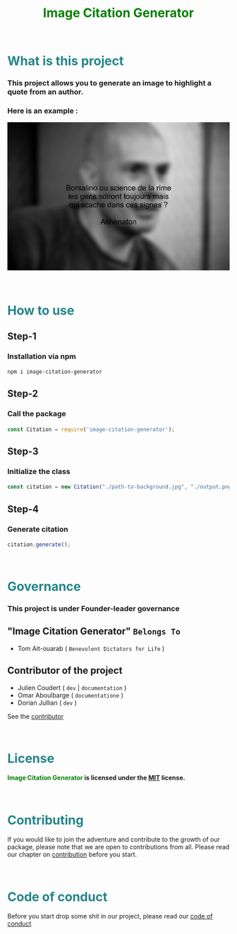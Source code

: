 <div align="center">
<h1 style="color: green">Image Citation Generator</h1>
</div>

<br/>

# <span style="color: #258589">What is this project</span>

### This project allows you to generate an image to highlight a quote from an author.

### Here is an example :
![Quote from akhenaton](ressources/new-img.png)

<br/>

# <span style="color: #258589">How to use</span>

## Step-1

### Installation via npm

```bash
npm i image-citation-generator
```

## Step-2

### Call the package

```javascript
const Citation = require('image-citation-generator');
```

## Step-3

### Initialize the class

```javascript
const citation = new Citation("./path-to-background.jpg", "./output.png", "Author", "Citation", "[black or white]");
```

## Step-4

### Generate citation

```javascript
citation.generate();
```

<br/>

# <span style="color: #258589">Governance</span>

### This project is under Founder-leader governance

## **"Image Citation Generator"**  `Belongs To`

* Tom Ait-ouarab ( `Benevolent Dictators for Life` )

## **Contributor of the project**

* Julien Coudert ( `dev` | `documentation` )
* Omar Aboulbarge ( `documentatione` )
* Dorian Jullian ( `dev` )

See the [contributor](https://github.com/us3rT0m/image-citation-generator/graphs/contributors)

<br/>

# <span style="color: #258589">License</span>

**<span style="color: green">Image Citation Generator</span> is licensed under the [MIT](./LICENSE) license.**

<br/>

# <span style="color: #258589">Contributing</span>

If you would like to join the adventure and contribute to the growth of our package, please note that we are open to contributions from all. 
Please read our chapter on [contribution](./CONTRIBUTING.md) before you start.

<br/>

# <span style="color: #258589">Code of conduct</span>

Before you start drop some shit in our project, please read our [code of conduct](./CODE_OF_CONDUCT.md)